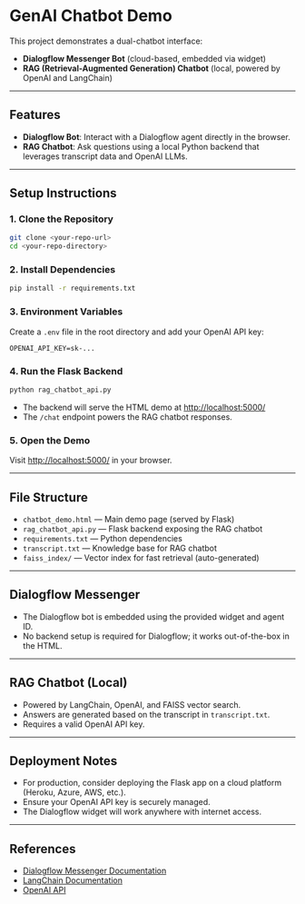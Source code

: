 # GenAI Chatbot Demo

This project demonstrates a dual-chatbot interface:
- **Dialogflow Messenger Bot** (cloud-based, embedded via widget)
- **RAG (Retrieval-Augmented Generation) Chatbot** (local, powered by OpenAI and LangChain)

---

## Features
- **Dialogflow Bot**: Interact with a Dialogflow agent directly in the browser.
- **RAG Chatbot**: Ask questions using a local Python backend that leverages transcript data and OpenAI LLMs.

---

## Setup Instructions

### 1. Clone the Repository
```bash
git clone <your-repo-url>
cd <your-repo-directory>
```

### 2. Install Dependencies
```bash
pip install -r requirements.txt
```

### 3. Environment Variables
Create a `.env` file in the root directory and add your OpenAI API key:
```
OPENAI_API_KEY=sk-...
```

### 4. Run the Flask Backend
```bash
python rag_chatbot_api.py
```

- The backend will serve the HTML demo at [http://localhost:5000/](http://localhost:5000/)
- The `/chat` endpoint powers the RAG chatbot responses.

### 5. Open the Demo
Visit [http://localhost:5000/](http://localhost:5000/) in your browser.

---

## File Structure
- `chatbot_demo.html` — Main demo page (served by Flask)
- `rag_chatbot_api.py` — Flask backend exposing the RAG chatbot
- `requirements.txt` — Python dependencies
- `transcript.txt` — Knowledge base for RAG chatbot
- `faiss_index/` — Vector index for fast retrieval (auto-generated)

---

## Dialogflow Messenger
- The Dialogflow bot is embedded using the provided widget and agent ID.
- No backend setup is required for Dialogflow; it works out-of-the-box in the HTML.

---

## RAG Chatbot (Local)
- Powered by LangChain, OpenAI, and FAISS vector search.
- Answers are generated based on the transcript in `transcript.txt`.
- Requires a valid OpenAI API key.

---

## Deployment Notes
- For production, consider deploying the Flask app on a cloud platform (Heroku, Azure, AWS, etc.).
- Ensure your OpenAI API key is securely managed.
- The Dialogflow widget will work anywhere with internet access.

---

## References
- [Dialogflow Messenger Documentation](https://cloud.google.com/dialogflow/es/docs/integrations/dialogflow-messenger)
- [LangChain Documentation](https://python.langchain.com/)
- [OpenAI API](https://platform.openai.com/docs/api-reference/introduction)
